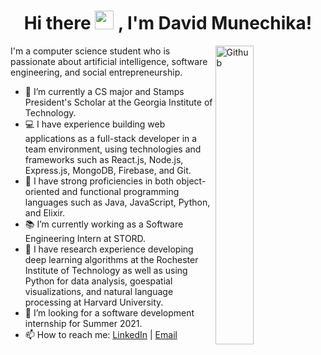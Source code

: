 <h1 align = "center">Hi there <img src="https://raw.githubusercontent.com/MartinHeinz/MartinHeinz/master/wave.gif" width="30px">
, I'm David Munechika!
</h1>

<img width="35%" align="right" alt="Github" src="https://user-images.githubusercontent.com/48678280/88862734-4903af80-d201-11ea-968b-9c939d88a37c.gif" />

I'm a computer science student who is passionate about artificial intelligence, software engineering, and social entrepreneurship.

- 🐝  I’m currently a CS major and Stamps President's Scholar at the Georgia Institute of Technology.
- 💻  I have experience building web applications as a full-stack developer in a team environment, using technologies and frameworks such as React.js, Node.js, Express.js, MongoDB, Firebase, and Git.
- 💪  I have strong proficiencies in both object-oriented and functional programming languages such as Java, JavaScript, Python, and Elixir. 
- 📚  I’m currently working as a Software Engineering Intern at STORD.
- 🔬  I have research experience developing deep learning algorithms at the Rochester Institute of Technology as well as using Python for data analysis, goespatial visualizations, and natural language processing at Harvard University.
- 👯  I’m looking for a software development internship for Summer 2021. 
- 📫  How to reach me: [LinkedIn](https://www.linkedin.com/in/dmunechika) | [Email](mailto:david.munechika@gatech.edu)

<!--![David's GitHub stats](https://github-readme-stats.vercel.app/api?username=davidmunechika&show_icons=true&theme=dark) -->
